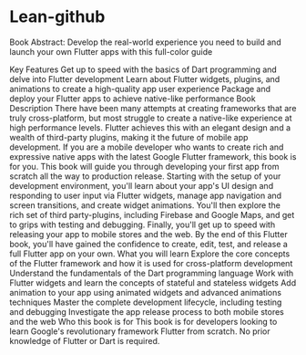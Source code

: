 # Lean-github

Book Abstract:
Develop the real-world experience you need to build and launch your own Flutter apps with this full-color guide

Key Features
Get up to speed with the basics of Dart programming and delve into Flutter development
Learn about Flutter widgets, plugins, and animations to create a high-quality app user experience
Package and deploy your Flutter apps to achieve native-like performance
Book Description
There have been many attempts at creating frameworks that are truly cross-platform, but most struggle to create a native-like experience at high performance levels. Flutter achieves this with an elegant design and a wealth of third-party plugins, making it the future of mobile app development. If you are a mobile developer who wants to create rich and expressive native apps with the latest Google Flutter framework, this book is for you. This book will guide you through developing your first app from scratch all the way to production release. Starting with the setup of your development environment, you'll learn about your app's UI design and responding to user input via Flutter widgets, manage app navigation and screen transitions, and create widget animations. You'll then explore the rich set of third party-plugins, including Firebase and Google Maps, and get to grips with testing and debugging. Finally, you'll get up to speed with releasing your app to mobile stores and the web. By the end of this Flutter book, you'll have gained the confidence to create, edit, test, and release a full Flutter app on your own.
What you will learn
Explore the core concepts of the Flutter framework and how it is used for cross-platform development
Understand the fundamentals of the Dart programming language
Work with Flutter widgets and learn the concepts of stateful and stateless widgets
Add animation to your app using animated widgets and advanced animations techniques
Master the complete development lifecycle, including testing and debugging
Investigate the app release process to both mobile stores and the web
Who this book is for
This book is for developers looking to learn Google's revolutionary framework Flutter from scratch. No prior knowledge of Flutter or Dart is required.
